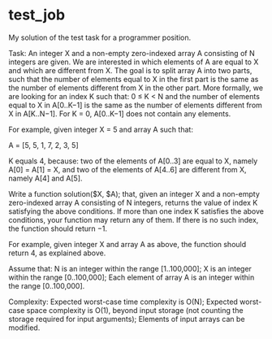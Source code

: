# test_job
My solution of the test task for a programmer position.

Task:
An integer X and a non-empty zero-indexed array A consisting of N integers are given. We are interested in which elements of A are equal to X and which are different from X. The goal is to split array A into two parts, such that the number of elements equal to X in the first part is the same as the number of elements different from X in the other part. More formally, we are looking for an index K such that: 0 ≤ K < N and the number of elements equal to X in A[0..K−1] is the same as the number of elements different from X in A[K..N−1]. For K = 0, A[0..K−1] does not contain any elements.

For example, given integer X = 5 and array A such that:

A = [5, 5, 1, 7, 2, 3, 5]

K equals 4, because:
two of the elements of A[0..3] are equal to X, namely A[0] = A[1] = X, and
two of the elements of A[4..6] are different from X, namely A[4] and A[5].

Write a function solution($X, $A); that, given an integer X and a non-empty zero-indexed array A consisting of N integers, returns the value of index K satisfying the above conditions. If more than one index K satisfies the above conditions, your function may return any of them. If there is no such index, the function should return −1.

For example, given integer X and array A as above, the function should return 4, as explained above.

Assume that:
N is an integer within the range [1..100,000];
X is an integer within the range [0..100,000];
Each element of array A is an integer within the range [0..100,000].

Complexity:
Expected worst-case time complexity is O(N);
Expected worst-case space complexity is O(1), beyond input storage (not counting the storage required for input arguments);
Elements of input arrays can be modified.
